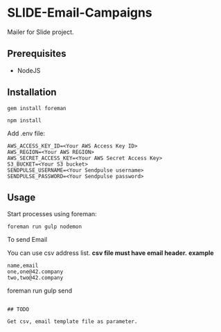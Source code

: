 SLIDE-Email-Campaigns
=========

Mailer for Slide project.

## Prerequisites

  - NodeJS

## Installation

```
gem install foreman
```

```
npm install
```

Add .env file:

```
AWS_ACCESS_KEY_ID=<Your AWS Access Key ID>
AWS_REGION=<Your AWS REGION>
AWS_SECRET_ACCESS_KEY=<Your AWS Secret Access Key>
S3_BUCKET=<Your S3 bucket>
SENDPULSE_USERNAME=<Your Sendpulse username>
SENDPULSE_PASSWORD=<Your Sendpulse password>
```

## Usage

Start processes using foreman:

```
foreman run gulp nodemon
```

To send Email

You can use csv address list.
**csv file must have email header.**
**example**
```
name,email
one,one@42.company
two,two@42.company

```
foreman run gulp send
```

## TODO

Get csv, email template file as parameter.
